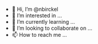 - 👋 Hi, I’m @nbirckel
- 👀 I’m interested in ...
- 🌱 I’m currently learning ...
- 💞️ I’m looking to collaborate on ...
- 📫 How to reach me ...

<!---
nbirckel/nbirckel is a ✨ special ✨ repository because its `README.md` (this file) appears on your GitHub profile.
You can click the Preview link to take a look at your changes.
--->

